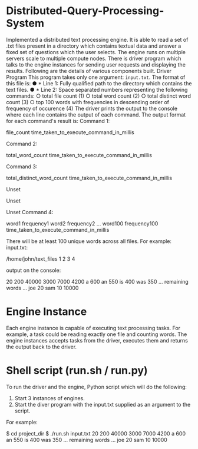 # Distributed-Query-Processing-System

Implemented a distributed text processing engine. It is able to read a set of .txt files present in a directory
which contains textual data and answer a fixed set of questions which the user selects. The engine runs on multiple servers scale to multiple compute nodes. There is driver program which talks to the engine instances for sending user requests and displaying the results. Following are the details of various components built.
Driver Program
This program takes only one argument: `input.txt`. The format of this file is:
● * Line 1: Fully qualified path to the directory which contains the text files.
● * Line 2: Space separated numbers representing the following commands:
○ total file count (1)
○ total word count (2)
○ total distinct word count (3)
○ top 100 words with frequencies in descending order of frequency of occurence (4)
The driver prints the output to the console where each line contains the output of each command. The
output format for each command's result is:
Command 1:

file_count time_taken_to_execute_command_in_millis

Command 2:

total_word_count time_taken_to_execute_command_in_millis

Command 3:

total_distinct_word_count time_taken_to_execute_command_in_millis

Unset

Unset

Unset
Command 4:

word1 frequency1 word2 frequency2 ... word100 frequency100
time_taken_to_execute_command_in_millis

There will be at least 100 unique words across all files.
For example:
input.txt:

/home/john/text_files
1 2 3 4

output on the console:

20 200
40000 3000
7000 4200
a 600 an 550 is 400 was 350 ... remaining words ... joe 20 sam 10 10000

# Engine Instance
Each engine instance is capable of executing text processing tasks. For example, a task could be reading exactly one file and counting words. The engine instances accepts tasks from the driver, executes them and returns the output back to the driver.
# Shell script (run.sh / run.py)
To run the driver and the engine, Python script which will do the following:
1. Start 3 instances of engines.
2. Start the diver program with the input.txt supplied as an argument to the script.

For example:

$ cd project_dir
$ ./run.sh input.txt
20 200
40000 3000
7000 4200
a 600 an 550 is 400 was 350 ... remaining words ... joe 20 sam 10 10000
